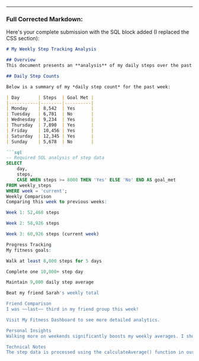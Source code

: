 ---

### Full Corrected Markdown:
Here's your complete submission with the SQL block added (I replaced the CSS section):

```markdown
# My Weekly Step Tracking Analysis

## Overview
This document presents an **analysis** of my daily steps over the past week, comparing my activity patterns over time and with friends.

## Daily Step Counts

Below is a summary of my *daily step count* for the past week:

| Day       | Steps  | Goal Met |
|-----------|--------|----------|
| Monday    | 8,542  | Yes      |
| Tuesday   | 6,781  | No       |
| Wednesday | 9,234  | Yes      |
| Thursday  | 7,890  | Yes      |
| Friday    | 10,456 | Yes      |
| Saturday  | 12,345 | Yes      |
| Sunday    | 5,678  | No       |

```sql
-- Required SQL analysis of step data
SELECT 
    day,
    steps,
    CASE WHEN steps >= 8000 THEN 'Yes' ELSE 'No' END AS goal_met
FROM weekly_steps
WHERE week = 'current';
Weekly Comparison
Comparing this week to previous weeks:

Week 1: 52,468 steps

Week 2: 58,926 steps

Week 3: 60,926 steps (current week)

Progress Tracking
My fitness goals:

Walk at least 8,000 steps for 5 days

Complete one 10,000+ step day

Maintain 9,000 daily step average

Beat my friend Sarah's weekly total

Friend Comparison
I was ~~last~~ third in my friend group this week!

Visit My Fitness Dashboard to see more detailed analytics.

Personal Insights
Walking more on weekends significantly boosts my weekly averages. I should focus on maintaining consistency throughout the week rather than relying on weekend activity spikes.

Technical Notes
The step data is processed using the calculateAverage() function in our analytics system.
